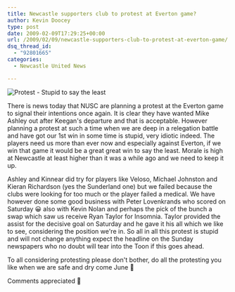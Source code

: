 ```yaml
---
title: Newcastle supporters club to protest at Everton game?
author: Kevin Doocey
type: post
date: 2009-02-09T17:29:25+00:00
url: /2009/02/09/newcastle-supporters-club-to-protest-at-everton-game/
dsq_thread_id:
  - "92801665"
categories:
  - Newcastle United News

---
```

![Protest - Stupid to say the least](http://static.guim.co.uk/sys-images/Football/Pix/pictures/2008/09/03/newcastlefans2.jpg)

There is news today that NUSC are planning a protest at the Everton game to signal their intentions once again. It is clear they have wanted Mike Ashley out after Keegan's departure and that is acceptable. However planning a protest at such a time when we are deep in a relegation battle and have got our 1st win in some time is stupid, very idiotic indeed. The players need us more than ever now and especially against Everton, if we win that game it would be a great great win to say the least. Morale is high at Newcastle at least higher than it was a while ago and we need to keep it up.

Ashley and Kinnear did try for players like Veloso, Michael Johnston and Kieran Richardson (yes the Sunderland one) but we failed because the clubs were looking for too much or the player failed a medical. We have however done some good business with Peter Lovenkrands who scored on Saturday 😀 also with Kevin Nolan and perhaps the pick of the bunch a swap which saw us receive Ryan Taylor for Insomnia. Taylor provided the assist for the decisive goal on Saturday and he gave it his all which we like to see, considering the position we're in. So all in all this protest is stupid and will not change anything expect the headline on the Sunday newspapers who no doubt will tear into the Toon if this goes ahead.

To all considering protesting please don't bother, do all the protesting you like when we are safe and dry come June 🙂

Comments appreciated 🙂
